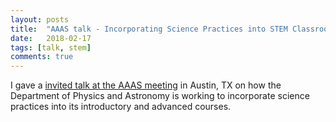 ```yaml
---
layout: posts
title:  "AAAS talk - Incorporating Science Practices into STEM Classrooms"
date:   2018-02-17
tags: [talk, stem]
comments: true
---
```


I gave a [invited talk at the AAAS meeting][slides] in Austin, TX on how the Department of Physics and Astronomy is working to incorporate science practices into its introductory and advanced courses.

[slides]: https://github.com/dannycab/dannycab.github.io/blob/master/ASSETS/docs/2018-AAAS.pdf
